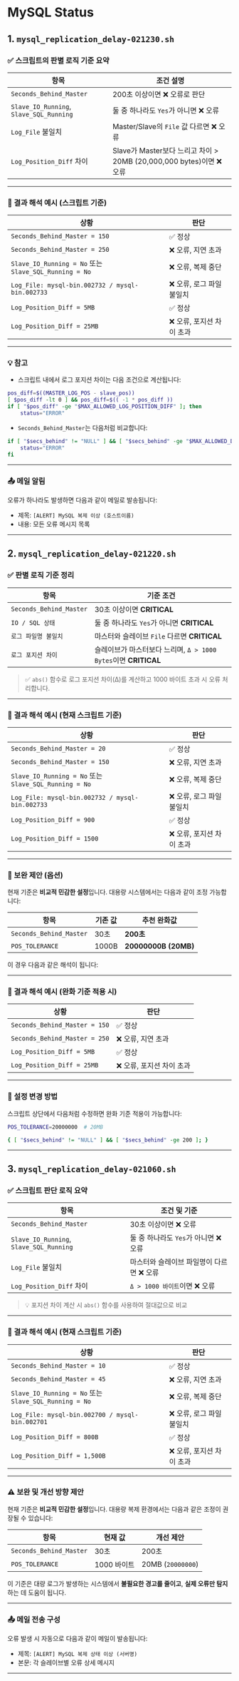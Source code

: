 # MySQL Status

## 1. `mysql_replication_delay-021230.sh`

### ✅ 스크립트의 판별 로직 기준 요약

| 항목                                      | 조건 설명                                                   |
| --------------------------------------- | ------------------------------------------------------- |
| `Seconds_Behind_Master`                 | 200초 이상이면 ❌ 오류로 판단                                      |
| `Slave_IO_Running`, `Slave_SQL_Running` | 둘 중 하나라도 `Yes`가 아니면 ❌ 오류                                |
| `Log_File` 불일치                          | Master/Slave의 `File` 값 다르면 ❌ 오류                         |
| `Log_Position_Diff` 차이                  | Slave가 Master보다 느리고 차이 > 20MB (20,000,000 bytes)이면 ❌ 오류 |

---

### 📌 결과 해석 예시 (스크립트 기준)

| 상황                                                  | 판단              |
| --------------------------------------------------- | --------------- |
| `Seconds_Behind_Master = 150`                       | ✅ 정상            |
| `Seconds_Behind_Master = 250`                       | ❌ 오류, 지연 초과     |
| `Slave_IO_Running = No` 또는 `Slave_SQL_Running = No` | ❌ 오류, 복제 중단     |
| `Log_File: mysql-bin.002732 / mysql-bin.002733`     | ❌ 오류, 로그 파일 불일치 |
| `Log_Position_Diff = 5MB`                           | ✅ 정상            |
| `Log_Position_Diff = 25MB`                          | ❌ 오류, 포지션 차이 초과 |

---

### 💡 참고

* 스크립트 내에서 로그 포지션 차이는 다음 조건으로 계산됩니다:

```bash
pos_diff=$((MASTER_LOG_POS - slave_pos))
[ $pos_diff -lt 0 ] && pos_diff=$(( -1 * pos_diff ))
if [ "$pos_diff" -ge "$MAX_ALLOWED_LOG_POSITION_DIFF" ]; then
    status="ERROR"
```

* `Seconds_Behind_Master`는 다음처럼 비교합니다:

```bash
if [ "$secs_behind" != "NULL" ] && [ "$secs_behind" -ge "$MAX_ALLOWED_DELAY" ]; then
    status="ERROR"
fi
```

---

### 📤 메일 알림

오류가 하나라도 발생하면 다음과 같이 메일로 발송됩니다:

* 제목: `[ALERT] MySQL 복제 이상 (호스트이름)`
* 내용: 모든 오류 메시지 목록

---


## 2. `mysql_replication_delay-021220.sh`

### ✅ **판별 로직 기준 정리**

| 항목                      | 기준 조건                                            |
| ----------------------- | ------------------------------------------------ |
| `Seconds_Behind_Master` | 30초 이상이면 **CRITICAL**                            |
| `IO / SQL 상태`           | 둘 중 하나라도 `Yes`가 아니면 **CRITICAL**                 |
| `로그 파일명 불일치`            | 마스터와 슬레이브 `File` 다르면 **CRITICAL**                |
| `로그 포지션 차이`             | 슬레이브가 마스터보다 느리며, `Δ > 1000 Bytes`이면 **CRITICAL** |

> ✅ `abs()` 함수로 로그 포지션 차이(Δ)를 계산하고 1000 바이트 초과 시 오류 처리합니다.

---

### 📌 결과 해석 예시 (현재 스크립트 기준)

| 상황                                                  | 판단              |
| --------------------------------------------------- | --------------- |
| `Seconds_Behind_Master = 20`                        | ✅ 정상            |
| `Seconds_Behind_Master = 150`                       | ❌ 오류, 지연 초과     |
| `Slave_IO_Running = No` 또는 `Slave_SQL_Running = No` | ❌ 오류, 복제 중단     |
| `Log_File: mysql-bin.002732 / mysql-bin.002733`     | ❌ 오류, 로그 파일 불일치 |
| `Log_Position_Diff = 900`                           | ✅ 정상            |
| `Log_Position_Diff = 1500`                          | ❌ 오류, 포지션 차이 초과 |

---

### 📝 보완 제안 (옵션)

현재 기준은 **비교적 민감한 설정**입니다. 대용량 시스템에서는 다음과 같이 조정 가능합니다:

| 항목                      | 기존 값  | 추천 완화값               |
| ----------------------- | ----- | -------------------- |
| `Seconds_Behind_Master` | 30초   | **200초**             |
| `POS_TOLERANCE`         | 1000B | **20000000B (20MB)** |

이 경우 다음과 같은 해석이 됩니다:

---

### 📌 결과 해석 예시 (완화 기준 적용 시)

| 상황                            | 판단              |
| ----------------------------- | --------------- |
| `Seconds_Behind_Master = 150` | ✅ 정상            |
| `Seconds_Behind_Master = 250` | ❌ 오류, 지연 초과     |
| `Log_Position_Diff = 5MB`     | ✅ 정상            |
| `Log_Position_Diff = 25MB`    | ❌ 오류, 포지션 차이 초과 |

---

### 📎 설정 변경 방법

스크립트 상단에서 다음처럼 수정하면 완화 기준 적용이 가능합니다:

```bash
POS_TOLERANCE=20000000  # 20MB
```

```bash
{ [ "$secs_behind" != "NULL" ] && [ "$secs_behind" -ge 200 ]; }
```

---


## 3. `mysql_replication_delay-021060.sh`

### ✅ 스크립트 판단 로직 요약

| 항목                                      | 조건 및 기준                  |
| --------------------------------------- | ------------------------ |
| `Seconds_Behind_Master`                 | 30초 이상이면 ❌ 오류            |
| `Slave_IO_Running`, `Slave_SQL_Running` | 둘 중 하나라도 `Yes`가 아니면 ❌ 오류 |
| `Log_File` 불일치                          | 마스터와 슬레이브 파일명이 다르면 ❌ 오류  |
| `Log_Position_Diff` 차이                  | `Δ > 1000 바이트`이면 ❌ 오류    |

> 💡 포지션 차이 계산 시 `abs()` 함수를 사용하여 절대값으로 비교

---

### 📌 결과 해석 예시 (현재 스크립트 기준)

| 상황                                                  | 판단              |
| --------------------------------------------------- | --------------- |
| `Seconds_Behind_Master = 10`                        | ✅ 정상            |
| `Seconds_Behind_Master = 45`                        | ❌ 오류, 지연 초과     |
| `Slave_IO_Running = No` 또는 `Slave_SQL_Running = No` | ❌ 오류, 복제 중단     |
| `Log_File: mysql-bin.002700 / mysql-bin.002701`     | ❌ 오류, 로그 파일 불일치 |
| `Log_Position_Diff = 800B`                          | ✅ 정상            |
| `Log_Position_Diff = 1,500B`                        | ❌ 오류, 포지션 차이 초과 |

---

### ⚠️ 보완 및 개선 방향 제안

현재 기준은 **비교적 민감한 설정**입니다. 대용량 복제 환경에서는 다음과 같은 조정이 권장될 수 있습니다:

| 항목                      | 현재 값     | 개선 제안             |
| ----------------------- | -------- | ----------------- |
| `Seconds_Behind_Master` | 30초      | 200초              |
| `POS_TOLERANCE`         | 1000 바이트 | 20MB (`20000000`) |

이 기준은 대량 로그가 발생하는 시스템에서 **불필요한 경고를 줄이고**, **실제 오류만 탐지**하는 데 도움이 됩니다.

---

### 📤 메일 전송 구성

오류 발생 시 자동으로 다음과 같이 메일이 발송됩니다:

* 제목: `[ALERT] MySQL 복제 상태 이상 (서버명)`
* 본문: 각 슬레이브별 오류 상세 메시지

---

